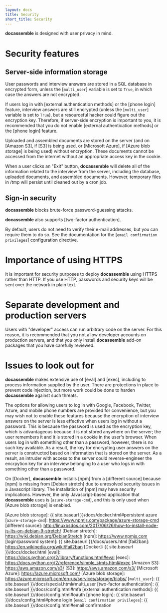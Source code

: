 ```yaml
---
layout: docs
title: Security
short_title: Security
---
```


**docassemble** is designed with user privacy in mind.

# Security features

## <a name="server_encryption"></a>Server-side information storage

User passwords and interview answers are stored in a SQL database in
encrypted form, unless the [`multi_user`] variable is set to `True`,
in which case the answers are not encrypted.

If users log in with [external authentication methods] or the
[phone login] feature, interview answers are still encrypted (unless
the [`multi_user`] variable is set to `True`), but a resourceful
hacker could figure out the encryption key.  Therefore, if server-side
encryption is important to you, it is recommended that you do not
enable [external authentication methods] or the [phone login] feature.

Uploaded and assembled documents are stored on the server (and on
[Amazon S3], if [S3] is being used, or [Microsoft Azure], if
[Azure blob storage] is being used) without encryption.  These
documents cannot be accessed from the internet without an appropriate
access key in the cookie.

When a user clicks an "Exit" button, **docassemble** will delete all of
the information related to the interview from the server, including
the database, uploaded documents, and assembled documents.  However,
temporary files in /tmp will persist until cleaned out by a cron job.

## Sign-in security

**docassemble** blocks brute-force password-guessing attacks.

**docassemble** also supports [two-factor authentication].

By default, users do not need to verify their e-mail addresses, but
you can require them to do so.  See the documentation for the
[`email confirmation privileges`] configuration directive.

# Importance of using HTTPS

It is important for security purposes to deploy **docassemble** using
HTTPS rather than HTTP.  If you use HTTP, passwords and security keys
will be sent over the network in plain text.

# Separate development and production servers

Users with "developer" access can run arbitrary code on the server.
For this reason, it is recommended that you not allow developer
accounts on production servers, and that you only install
**docassemble** add-on packages that you have carefully reviewed.

# Issues to look out for

**docassemble** makes extensive use of [eval] and [exec], including to
process information supplied by the user.  There are protections in
place to prevent code injection, but more work could be done to harden
**docassemble** against such threats.

The options for allowing users to log in with Google, Facebook,
Twitter, Azure, and mobile phone numbers are provided for convenience,
but you may wish not to enable these features because the encryption
of interview answers on the server is less effective when users log in
without a password.  This is because the password is used as the
encryption key, which is advantageous because it is not stored
anywhere on the server; the user remembers it and it is stored in a
cookie in the user's browser.  When users log in with something other
than a password, however, there is no such key available.  As a
result, the key for encrypting user answers on the server is
constructed based on information that is stored on the server.  As a
result, an intruder with access to the server could reverse-engineer
the encrpytion key for an interview belonging to a user who logs in
with something other than a password.

On [Docker], **docassemble** installs [npm] from a [different source]
because [npm] is missing from [Debian stretch] due to unresolved
security issues in a Javascript library.  The installation of [npm]
may have security implications.  However, the only Javascript-based
application that **docassemble** uses is [`azure-storage-cmd`], and
this is only used when [Azure blob storage] is enabled.

[Azure blob storage]: {{ site.baseurl }}/docs/docker.html#persistent azure
[`azure-storage-cmd`]: https://www.npmjs.com/package/azure-storage-cmd
[different source]: http://linuxbsdos.com/2017/06/26/how-to-install-node-js-lts-on-debian-9-stretch/
[Debian stretch]: https://wiki.debian.org/DebianStretch
[npm]: https://www.npmjs.com
[login/password system]: {{ site.baseurl }}/docs/users.html
[fail2ban]: https://en.wikipedia.org/wiki/Fail2ban
[Docker]: {{ site.baseurl }}/docs/docker.html
[eval]: https://docs.python.org/2/library/functions.html#eval
[exec]: https://docs.python.org/2/reference/simple_stmts.html#exec
[Amazon S3]: https://aws.amazon.com/s3/
[S3]: https://aws.amazon.com/s3/
[Microsoft Azure]: https://azure.microsoft.com/
[Azure blob storage]: https://azure.microsoft.com/en-us/services/storage/blobs/
[`multi_user`]: {{ site.baseurl }}/docs/special.html#multi_user
[two-factor authentication]: {{ site.baseurl }}/docs/config.html#mfa
[external authentication methods]: {{ site.baseurl }}/docs/config.html#oauth
[phone login]: {{ site.baseurl }}/docs/config.html#phone login
[`email confirmation privileges`]: {{ site.baseurl }}/docs/config.html#email confirmation
